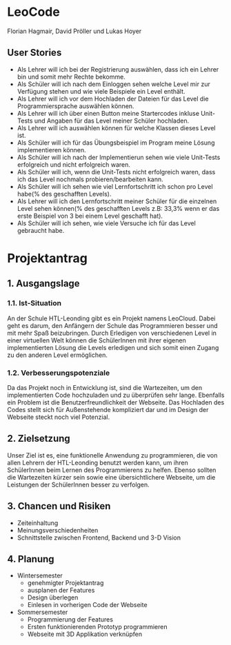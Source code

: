 # LeoCode
Florian Hagmair, David Pröller und Lukas Hoyer

## User Stories
 - Als Lehrer will ich bei der Registrierung auswählen, dass ich ein Lehrer bin und somit mehr Rechte bekomme.
 - Als Schüler will ich nach dem Einloggen sehen welche Level mir zur Verfügung stehen und wie viele Beispiele ein Level enthält.
 - Als Lehrer will ich vor dem Hochladen der Dateien für das Level die Programmiersprache auswählen können.
 - Als Lehrer will ich über einen Button meine Startercodes inkluse Unit-Tests und Angaben für das Level meiner Schüler hochladen.
 - Als Lehrer will ich auswählen können für welche Klassen dieses Level ist.
 - Als Schüler will ich für das Übungsbeispiel im Program meine Lösung implementieren können.
 - Als Schüler will ich nach der Implementierun sehen wie viele Unit-Tests erfolgreich und nicht erfolgreich waren.
 - Als Schüler will ich, wenn die Unit-Tests nicht erfolgreich waren, dass ich das Level nochmals probieren/bearbeiten kann.
 - Als Schüler will ich sehen wie viel Lernfortschritt ich schon pro Level habe(% des geschafften Levels).
 - Als Lehrer will ich den Lernfortschritt meiner Schüler für die einzelnen Level sehen können(% des geschafften Levels z.B: 33,3% wenn er das erste Beispiel von 3 bei einem Level geschafft hat).
 - Als Schüler will ich sehen, wie viele Versuche ich für das Level gebraucht habe.

# Projektantrag

## 1. Ausgangslage

### 1.1. Ist-Situation

An der Schule HTL-Leonding gibt es ein Projekt namens LeoCloud. Dabei geht es darum, den Anfängern der Schule das Programmieren besser und mit mehr Spaß beizubringen. Durch Erledigen von verschiedenen Level in einer virtuellen Welt können die SchülerInnen mit ihrer eigenen implementierten Lösung die Levels erledigen und sich somit einen Zugang zu den anderen Level ermöglichen.

### 1.2. Verbesserungspotenziale

Da das Projekt noch in Entwicklung ist, sind die Wartezeiten, um den implementierten Code hochzuladen und zu überprüfen sehr lange. Ebenfalls ein Problem ist die Benutzerfreundlichkeit der Webseite. Das Hochladen des Codes stellt sich für Außenstehende kompliziert dar und im Design der Webseite steckt noch viel Potenzial.

## 2. Zielsetzung

Unser Ziel ist es, eine funktionelle Anwendung zu programmieren, die von allen Lehrern der HTL-Leonding benutzt werden kann, um ihren SchülerInnen beim Lernen des Programmierens zu helfen. Ebenso sollten die Wartezeiten kürzer sein sowie eine übersichtlichere Webseite, um die Leistungen der SchülerInnen besser zu verfolgen.

## 3. Chancen und Risiken


- Zeiteinhaltung
- Meinungsverschiedenheiten
- Schnittstelle zwischen Frontend, Backend und 3-D Vision


## 4. Planung


- Wintersemester
   - genehmigter Projektantrag
   - ausplanen der Features
   - Design überlegen
   - Einlesen in vorherigen Code der Webseite
- Sommersemester
   - Programmierung der Features
   - Ersten funktionierenden Prototyp programmieren
   - Webseite mit 3D Applikation verknüpfen

